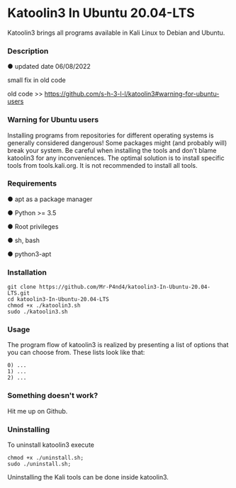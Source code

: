 # Katoolin3 In Ubuntu 20.04-LTS

Katoolin3 brings all programs available in Kali Linux to Debian and Ubuntu.


### Description

● updated date 06/08/2022

small fix in old code

old code >> https://github.com/s-h-3-l-l/katoolin3#warning-for-ubuntu-users

### Warning for Ubuntu users

Installing programs from repositories for different operating systems is generally considered dangerous!
Some packages might (and probably will) break your system. Be careful when installing the tools and don't blame katoolin3 for any inconveniences.
The optimal solution is to install specific tools from tools.kali.org.
It is not recommended to install all tools.

### Requirements

● apt as a package manager

● Python >= 3.5

● Root privileges

● sh, bash

● python3-apt

### Installation
```
git clone https://github.com/Mr-P4nd4/katoolin3-In-Ubuntu-20.04-LTS.git
cd katoolin3-In-Ubuntu-20.04-LTS
chmod +x ./katoolin3.sh
sudo ./katoolin3.sh
```

### Usage

The program flow of katoolin3 is realized by presenting a list of options that you can choose from. These lists look like that:
```
0) ...  
1) ...  
2) ...
```
### Something doesn't work?

Hit me up on Github.

### Uninstalling

To uninstall katoolin3 execute

```
chmod +x ./uninstall.sh;
sudo ./uninstall.sh;
```

Uninstalling the Kali tools can be done inside katoolin3.

